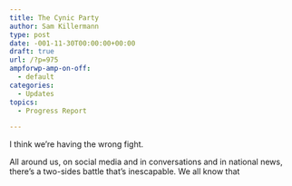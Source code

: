 ```yaml
---
title: The Cynic Party
author: Sam Killermann
type: post
date: -001-11-30T00:00:00+00:00
draft: true
url: /?p=975
ampforwp-amp-on-off:
  - default
categories:
  - Updates
topics:
  - Progress Report

---
```

I think we&#8217;re having the wrong fight.

All around us, on social media and in conversations and in national news, there&#8217;s a two-sides battle that&#8217;s inescapable. We all know that